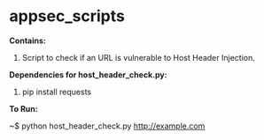 # appsec_scripts


**Contains:**

1. Script to check if an URL is vulnerable to Host Header Injection.


**Dependencies for host_header_check.py:**

1. pip install requests


**To Run:**

~$ python host_header_check.py http://example.com
